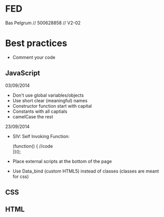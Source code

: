 # FED
Bas Pelgrum // 500628858 // V2-02





# Best practices

* Comment your code

## JavaScript


03/09/2014

* Don't use global variables/objects
* Use short clear (meaningful) names
* Constructor function start with capital
* Constants with all captials
* camelCase the rest

23/09/2014

* SIV: Self Invoking Function: 

	(function() {
		//code	
	})();

* Place external scripts at the bottom of the page
* Use Data_bind (custom HTML5) instead of classes (classes are meant for css)

## CSS

## HTML